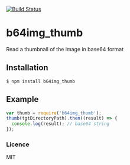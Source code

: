 [![Build Status](https://travis-ci.org/tadashiy1012/b64img_thumb.svg?branch=master)](https://travis-ci.org/tadashiy1012/b64img_thumb)
# b64img_thumb
Read a thumbnail of the image in base64 format

## Installation

`$ npm install b64img_thumb`

## Example

```javascript
var thumb = require('b64img_thumb');
thumb(tgtDirectoryPath).then((result) => {
  console.log(result); // base64 string
});
```

### Licence

MIT